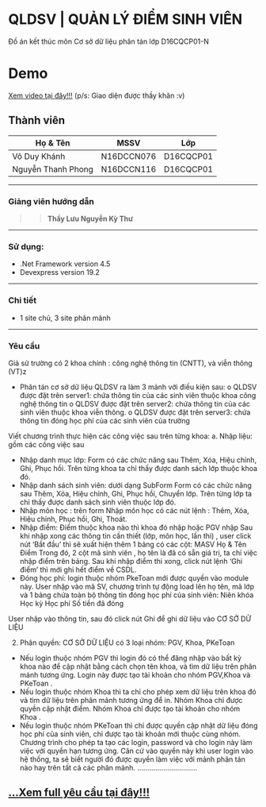 # QLDSV | QUẢN LÝ ĐIỂM SINH VIÊN

Đồ án kết thúc môn Cơ sở dữ liệu phân tán lớp D16CQCP01-N 

# Demo
<a href="https://www.youtube.com/watch?v=XafkwbOZK04">Xem video tại đây!!!</a>
(p/s: Giao diện được thầy khăn  :v)
## Thành viên
| Họ & Tên  | MSSV| Lớp|
| ------------- | ------------- |----------|
| Võ Duy Khánh   | N16DCCN076  |D16CQCP01|
| Nguyễn Thanh Phong    | N16DCCN116  |D16CQCP01|
-----------------------------------------------
### Giảng viên hướng dẫn
>>**Thầy Lưu Nguyễn Kỳ Thư**
-----------------------------------------------
### Sử dụng: 
 - .Net Framework version 4.5
 -  Devexpress version 19.2
-----------------------------------------------
### Chi tiết
 - 1 site chủ, 3 site phân mãnh
-----------------------------------------------
### Yêu cầu 
 Giả sử  trường có 2 khoa chính : công nghệ thông tin (CNTT),  và viễn thông (VT)z	
-	Phân tán cơ sở dữ liệu QLDSV ra làm 3 mảnh với điều kiện sau: 
o	QLDSV được đặt trên server1: chứa thông tin của các sinh viên thuộc khoa công nghệ thông tin
o	QLDSV được đặt trên server2:  chứa thông tin của các sinh viên thuộc khoa viễn thông.
o	QLDSV được đặt trên server3:  chứa thông tin đóng học phí của các sinh viên của trường

Viết chương trình thực hiện các công việc sau trên từng khoa:
a. Nhập liệu: gồm các công việc sau
- Nhập danh mục lớp: Form có các chức năng sau Thêm, Xóa, Hiệu chỉnh, Ghi, Phục hồi. Trên từng khoa ta chỉ thấy được danh sách lớp thuộc khoa đó.
- Nhập danh sách sinh viên: dưới dạng SubForm 
Form có các chức năng sau Thêm, Xóa, Hiệu chỉnh, Ghi, Phục hồi, Chuyển lớp. Trên từng lớp ta chỉ thấy được danh sách sinh viên thuộc lớp đó.
- Nhập môn học : trên form Nhập môn học có các nút lệnh : Thêm, Xóa, Hiệu chỉnh, Phục hồi, Ghi, Thoát.
- Nhập điểm:  Điểm thuộc khoa nào thì khoa đó nhập hoặc PGV nhập
Sau khi nhập xong các thông tin cần thiết (lớp, môn học, lần thi) , user click nút ‘Bắt đầu’ thì sẽ xuất hiện thêm 1 bảng có các cột:
MASV 	Họ &	Tên		Điểm
Trong đó, 2 cột mã sinh viên , họ tên là đã có sẵn giá trị, ta chỉ việc nhập điểm trên bảng. Sau khi nhập điểm thi xong, click nút lệnh ‘Ghi điểm’ thì mới ghi hết điểm về CSDL. 
-	Đóng học phí: login thuộc nhóm PkeToan mới được quyền vào module này.
User nhập vào mã SV, chương trình tự động load lên họ tên, mã lớp và 1 bảng chứa toàn bộ thông tin đóng học phí của sinh viên:
Niên khóa	Học kỳ	Học phí	Số tiền đã đóng
			
User nhập vào thông tin, sau đó click nút Ghi để ghi dữ liệu vào CƠ SỞ DỮ LIỆU

2. Phân quyền: CƠ SỞ DỮ LIỆU có 3 loại nhóm: PGV, Khoa, PKeToan
-  Nếu login thuộc nhóm PGV thì login đó có thể đăng nhập vào bất kỳ khoa nào để cập nhật bằng cách chọn tên khoa,  và tìm dữ liệu trên phân mảnh tương ứng. Login này được tạo tài khoản cho nhóm PGV,Khoa và PKeToan
. 
-  Nếu login thuộc nhóm Khoa thì ta chỉ cho phép xem dữ liệu trên khoa đó   và tìm dữ liệu trên phân mảnh tương ứng để in.  Nhóm Khoa chỉ được quyền cập nhật điểm. Nhóm Khoa chỉ được tạo tài khoản cho nhóm Khoa  .
- Nếu login thuộc nhóm PKeToan thì chỉ được quyền cập nhật dữ liệu đóng học phí của sinh viên, chỉ được tạo tài khoản mới thuộc cùng nhóm.
Chương trình cho phép ta tạo các login, password và cho login này làm việc với quyền hạn tương ứng. Căn cứ vào quyền này khi user login vào hệ thống, ta sẽ biết người đó được quyền làm việc với mảnh phân tán nào hay trên tất cả các phân mảnh. 
..............................
<h2><a href="https://github.com/PhongMax/qldsv/blob/master/DATABASE/De1-QLDSV-SQLSERVER_PhanTan-KHOA2016.doc">...Xem full yêu cầu tại đây!!!</a></h2>


















